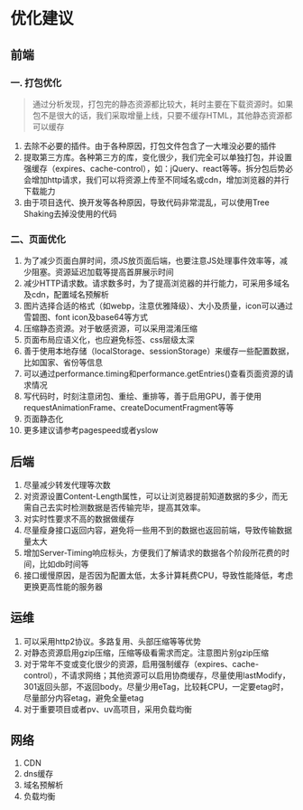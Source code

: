 # 优化建议

## 前端
### 一. 打包优化
> 通过分析发现，打包完的静态资源都比较大，耗时主要在下载资源时。如果包不是很大的话，我们采取增量上线，只要不缓存HTML，其他静态资源都可以缓存

1. 去除不必要的插件。由于各种原因，打包文件包含了一大堆没必要的插件
2. 提取第三方库。各种第三方的库，变化很少，我们完全可以单独打包，并设置强缓存（expires、cache-control），如：jQuery、react等等。拆分包后势必会增加http请求，我们可以将资源上传至不同域名或cdn，增加浏览器的并行下载能力
3. 由于项目迭代、换开发等各种原因，导致代码非常混乱，可以使用Tree Shaking去掉没使用的代码

### 二、页面优化
1. 为了减少页面白屏时间，须JS放页面后端，也要注意JS处理事件效率等，减少阻塞。资源延迟加载等提高首屏展示时间
2. 减少HTTP请求数。请求数多时，为了提高浏览器的并行能力，可采用多域名及cdn，配置域名预解析
3. 图片选择合适的格式（如webp，注意优雅降级）、大小及质量，icon可以通过雪碧图、font icon及base64等方式
4. 压缩静态资源。对于敏感资源，可以采用混淆压缩
5. 页面布局应语义化，也应避免标签、css层级太深
6. 善于使用本地存储（localStorage、sessionStorage）来缓存一些配置数据，比如国家、省份等信息
7. 可以通过performance.timing和performance.getEntries()查看页面资源的请求情况
8. 写代码时，时刻注意闭包、重绘、重排等，善于启用GPU，善于使用requestAnimationFrame、createDocumentFragment等等
9. 页面静态化
10. 更多建议请参考pagespeed或者yslow

## 后端
1. 尽量减少转发代理等次数
2. 对资源设置Content-Length属性，可以让浏览器提前知道数据的多少，而无需自己去实时检测数据是否传输完毕，提高其效率。
3. 对实时性要求不高的数据做缓存
4. 尽量瘦身接口返回内容，避免将一些用不到的数据也返回前端，导致传输数据量太大
5. 增加Server-Timing响应标头，方便我们了解请求的数据各个阶段所花费的时间，比如db时间等
6. 接口缓慢原因，是否因为配置太低，太多计算耗费CPU，导致性能降低，考虑更换更高性能的服务器

## 运维
1. 可以采用http2协议。多路复用、头部压缩等等优势
2. 对静态资源启用gzip压缩，压缩等级看需求而定。注意图片别gzip压缩
3. 对于常年不变或变化很少的资源，启用强制缓存（expires、cache-control），不请求网络；其他资源可以启用协商缓存，尽量使用lastModify，301返回头部，不返回body。尽量少用eTag，比较耗CPU，一定要etag时，尽量部分内容etag，避免全量etag
4. 对于重要项目或者pv、uv高项目，采用负载均衡

## 网络
1. CDN
2. dns缓存
3. 域名预解析
4. 负载均衡